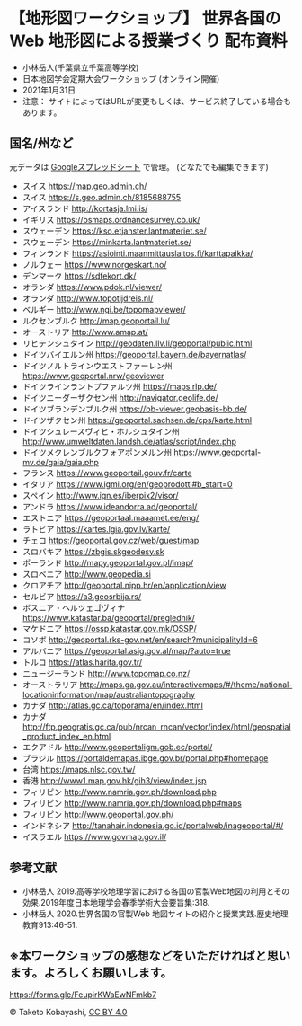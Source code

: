 # 【地形図ワークショップ】 世界各国の Web 地形図による授業づくり 配布資料
* 小林岳人(千葉県立千葉高等学校)
* 日本地図学会定期大会ワークショップ (オンライン開催)
* 2021年1月31日
* 注意： サイトによってはURLが変更もしくは、サービス終了している場合もあります。

## 国名/州など
元データは [Googleスプレッドシート](https://docs.google.com/spreadsheets/d/1cfX2mLk9Hlk4HgUZ7V47KgAB-xf-1gUXUxbpSwYDJ0k/edit?usp=sharing) で管理。 (どなたでも編集できます)

* 	スイス	https://map.geo.admin.ch/
* 	スイス	https://s.geo.admin.ch/8185688755
* 	アイスランド	http://kortasja.lmi.is/
* 	イギリス	https://osmaps.ordnancesurvey.co.uk/
* 	スウェーデン	https://kso.etjanster.lantmateriet.se/
* 	スウェーデン	https://minkarta.lantmateriet.se/
* 	フィンランド	https://asiointi.maanmittauslaitos.fi/karttapaikka/
* 	ノルウェー	https://www.norgeskart.no/
* 	デンマーク	https://sdfekort.dk/
* 	オランダ	https://www.pdok.nl/viewer/
* 	オランダ	http://www.topotijdreis.nl/
* 	ベルギー	http://www.ngi.be/topomapviewer/
* 	ルクセンブルク	http://map.geoportail.lu/
* 	オーストリア	http://www.amap.at/
* 	リヒテンシュタイン	http://geodaten.llv.li/geoportal/public.html
* 	ドイツバイエルン州	https://geoportal.bayern.de/bayernatlas/
* 	ドイツノルトラインウエストファーレン州	https://www.geoportal.nrw/geoviewer
* 	ドイツラインラントプファルツ州	https://maps.rlp.de/
* 	ドイツニーダーザクセン州	http://navigator.geolife.de/
* 	ドイツブランデンブルク州	https://bb-viewer.geobasis-bb.de/
* 	ドイツザクセン州	https://geoportal.sachsen.de/cps/karte.html
* 	ドイツシュレースヴィヒ・ホルシュタイン州	http://www.umweltdaten.landsh.de/atlas/script/index.php
* 	ドイツメクレンブルクフォアポンメルン州	https://www.geoportal-mv.de/gaia/gaia.php
* 	フランス	https://www.geoportail.gouv.fr/carte
* 	イタリア	https://www.igmi.org/en/geoprodotti#b_start=0
* 	スペイン	http://www.ign.es/iberpix2/visor/
* 	アンドラ	https://www.ideandorra.ad/geoportal/
* 	エストニア	https://geoportaal.maaamet.ee/eng/
* 	ラトビア	https://kartes.lgia.gov.lv/karte/
* 	チェコ	https://geoportal.gov.cz/web/guest/map
* 	スロバキア	https://zbgis.skgeodesy.sk
* 	ポーランド	http://mapy.geoportal.gov.pl/imap/
* 	スロベニア	http://www.geopedia.si
* 	クロアチア	http://geoportal.nipp.hr/en/application/view
* 	セルビア	https://a3.geosrbija.rs/
* 	ボスニア・ヘルツェゴヴィナ	https://www.katastar.ba/geoportal/preglednik/
* 	マケドニア	https://ossp.katastar.gov.mk/OSSP/
* 	コソボ	http://geoportal.rks-gov.net/en/search?municipalityId=6
* 	アルバニア	https://geoportal.asig.gov.al/map/?auto=true
* 	トルコ	https://atlas.harita.gov.tr/
* 	ニュージーランド	http://www.topomap.co.nz/
* 	オーストラリア	http://maps.ga.gov.au/interactivemaps/#/theme/national-locationinformation/map/australiantopography
* 	カナダ	http://atlas.gc.ca/toporama/en/index.html
* 	カナダ	http://ftp.geogratis.gc.ca/pub/nrcan_rncan/vector/index/html/geospatial_product_index_en.html
* 	エクアドル	http://www.geoportaligm.gob.ec/portal/
* 	ブラジル	https://portaldemapas.ibge.gov.br/portal.php#homepage
* 	台湾	https://maps.nlsc.gov.tw/
* 	⾹港	http://www1.map.gov.hk/gih3/view/index.jsp
* 	フィリピン	http://www.namria.gov.ph/download.php
* 	フィリピン	http://www.namria.gov.ph/download.php#maps
* 	フィリピン	http://www.geoportal.gov.ph/
* 	インドネシア	http://tanahair.indonesia.go.id/portalweb/inageoportal/#/
* 	イスラエル	https://www.govmap.gov.il/


## 参考文献
* 小林岳人 2019.高等学校地理学習における各国の官製Web地図の利用とその効果.2019年度日本地理学会春季学術大会要旨集:318.
* 小林岳人 2020.世界各国の官製Web 地図サイトの紹介と授業実践.歴史地理教育913:46-51.

## ※本ワークショップの感想などをいただければと思います。よろしくお願いします。
https://forms.gle/FeupirKWaEwNFmkb7


© Taketo Kobayashi, [CC BY 4.0](https://creativecommons.org/licenses/by/4.0/deed.ja)
